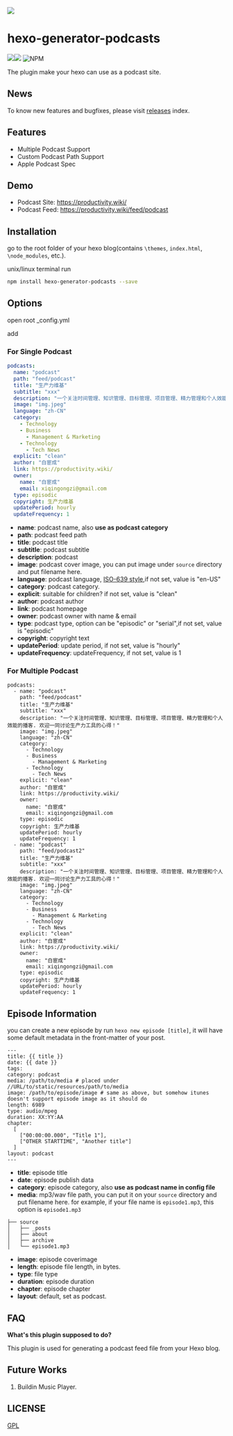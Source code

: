 <img align="center" src="https://postimg.aliavv.com/mbp/eultm.png" />

# hexo-generator-podcasts

![](https://img.shields.io/npm/v/hexo-generator-podcasts)![](https://img.shields.io/npm/dm/hexo-generator-podcasts) ![NPM](https://img.shields.io/npm/l/hexo-generator-podcasts)

The plugin make your hexo can use as a podcast site.

## News
To know new features and bugfixes, please visit [releases](https://github.com/bestony/hexo-generator-podcasts/releases) index.
## Features 

- Multiple Podcast Support
- Custom Podcast Path Support
- Apple Podcast Spec

## Demo 

- Podcast Site: https://productivity.wiki/
- Podcast Feed: https://productivity.wiki/feed/podcast

## Installation
go to the root folder of your hexo blog(contains `\themes`, `index.html`, `\node_modules`, etc.).

unix/linux terminal run

```bash
npm install hexo-generator-podcasts --save
```
## Options
open root _config.yml

add 
### For Single Podcast

```yaml
podcasts:
  name: "podcast"
  path: "feed/podcast"
  title: "生产力维基"
  subtitle: "xxx"
  description: "一个关注时间管理、知识管理、目标管理、项目管理、精力管理和个人效能的播客. 欢迎一同讨论生产力工具的心得！"
  image: "img.jpeg"
  language: "zh-CN"
  category:
    - Technology
    - Business
      - Management & Marketing
    - Technology
      - Tech News
  explicit: "clean" 
  author: "白宦成"
  link: https://productivity.wiki/
  owner:
    name: "白宦成"
    email: xiqingongzi@gmail.com
  type: episodic
  copyright: 生产力维基
  updatePeriod: hourly
  updateFrequency: 1
```

- **name**: podcast name, also **use as podcast category**
- **path**: podcast feed path
- **title**: podcast title
- **subtitle**: podcast subtitle
- **description**: podcast
- **image**: podcast cover image, you can put image under `source` directory and put filename here.
- **language**: podcast language, [ISO-639 style](http://www.loc.gov/standards/iso639-2/php/code_list.php),if not set, value is "en-US"
- **category**: podcast category.
- **explicit**: suitable for children? if not set, value is "clean"
- **author**: podcast author
- **link**: podcast homepage
- **owner**: podcast owner with name & email
- **type**: podcast type, option can be "episodic" or "serial",if not set, value is "episodic"
- **copyright**: copyright text
- **updatePeriod**: update period, if not set, value is "hourly"
- **updateFrequency**: updateFrequency, if not set, value is 1
### For Multiple Podcast

```
podcasts:
  - name: "podcast"
    path: "feed/podcast"
    title: "生产力维基"
    subtitle: "xxx"
    description: "一个关注时间管理、知识管理、目标管理、项目管理、精力管理和个人效能的播客. 欢迎一同讨论生产力工具的心得！"
    image: "img.jpeg"
    language: "zh-CN"
    category:
      - Technology
      - Business
        - Management & Marketing
      - Technology
        - Tech News
    explicit: "clean"
    author: "白宦成"
    link: https://productivity.wiki/
    owner:
      name: "白宦成"
      email: xiqingongzi@gmail.com
    type: episodic
    copyright: 生产力维基
    updatePeriod: hourly
    updateFrequency: 1
  - name: "podcast"
    path: "feed/podcast2"
    title: "生产力维基"
    subtitle: "xxx"
    description: "一个关注时间管理、知识管理、目标管理、项目管理、精力管理和个人效能的播客. 欢迎一同讨论生产力工具的心得！"
    image: "img.jpeg"
    language: "zh-CN"
    category:
      - Technology
      - Business
        - Management & Marketing
      - Technology
        - Tech News
    explicit: "clean"
    author: "白宦成"
    link: https://productivity.wiki/
    owner:
      name: "白宦成"
      email: xiqingongzi@gmail.com
    type: episodic
    copyright: 生产力维基
    updatePeriod: hourly
    updateFrequency: 1
```

## Episode Information

you can create a new episode by run `hexo new episode [title]`, it will have some default metadata in the front-matter of your post.

```
---
title: {{ title }}
date: {{ date }}
tags:
category: podcast
media: /path/to/media # placed under //URL/to/static/resources/path/to/media
image: /path/to/episode/image # same as above, but somehow itunes doesn't support episode image as it should do
length: 6989
type: audio/mpeg
duration: XX:YY:AA
chapter:
  [
    ["00:00:00.000", "Title 1"],
    ["OTHER STARTTIME", "Another title"]
  ]
layout: podcast
---
```
- **title**: episode title
- **date**: episode publish data
- **category**: episode category,  also **use as podcast name in config file**
- **media**: mp3/wav file path, you can put it on your `source`  directory and put filename here.
  for example, if your file name is `episode1.mp3`, this option is `episode1.mp3`
  
```  
├── source
│   ├── _posts
│   ├── about
│   ├── archive
│   └── episode1.mp3
```

- **image**: episode coverimage
- **length**: episode file length, in bytes.
- **type**: file type
- **duration**: episode duration
- **chapter**: episode chapter
- **layout**: default, set as podcast.

## FAQ
**What's this plugin supposed to do?**

This plugin is used for generating a podcast feed file from your Hexo blog.

## Future Works

1. Buildin Music Player.

## LICENSE
[GPL](LICENSE)
